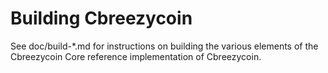 Building Cbreezycoin
================

See doc/build-*.md for instructions on building the various
elements of the Cbreezycoin Core reference implementation of Cbreezycoin.
